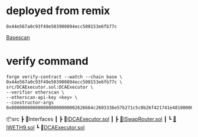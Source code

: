# deployed from remix
```shell
0x44e567a0c93f49e503900894ecc508153e6fb77c
```
[Basescan](https://basescan.org/address/0x44e567a0c93f49e503900894ecc508153e6fb77c)

# verify command
```shell
forge verify-contract --watch --chain base \
0x44e567a0c93f49e503900894ecc508153e6fb77c \
src/DCAExecutor.sol:DCAExecutor \
--verifier etherscan \
--etherscan-api-key <key> \
--constructor-args 0x0000000000000000000000002626664c2603336e57b271c5c0b26f421741e4810000000000000000000000000000000000000000000000000000000000000064
```

📦src
 ┣ 📂Interfaces
 ┃ ┣ 📜[IDCAExecutor.sol](https://github.com/sarvagnakadiya/dca-contracts/blob/main/src/Interfaces/IDCAExecutor.sol)
 ┃ ┣ [📜ISwapRouter.sol](https://github.com/sarvagnakadiya/dca-contracts/blob/main/src/Interfaces/ISwapRouter.sol)
 ┃ ┗ [📜IWETH9.sol](https://github.com/sarvagnakadiya/dca-contracts/blob/main/src/Interfaces/IWETH9.sol)
 ┗ 📜[DCAExecutor.sol](https://github.com/sarvagnakadiya/dca-contracts/blob/main/src/DCAExecutor.sol)
